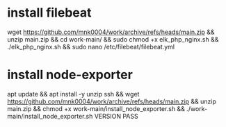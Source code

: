 # install filebeat
wget https://github.com/mnk0004/work/archive/refs/heads/main.zip && unzip main.zip && cd work-main/ && sudo chmod +x elk_php_nginx.sh && ./elk_php_nginx.sh && sudo nano /etc/filebeat/filebeat.yml

# install node-exporter
apt update && apt install -y unzip ssh && wget https://github.com/mnk0004/work/archive/refs/heads/main.zip && unzip main.zip && chmod +x work-main/install_node_exporter.sh && ./work-main/install_node_exporter.sh VERSION PASS
